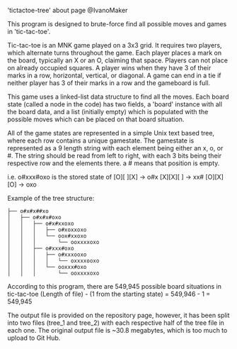 'tictactoe-tree' about page
@IvanoMaker

This program is designed to brute-force find all possible moves and games in 'tic-tac-toe'.

Tic-tac-toe is an MNK game played on a 3x3 grid. It requires two players, which alternate turns throughout the game. Each player places a mark on 
the board, typically an X or an O, claiming that space.
Players can not place on already occupied squares. A player wins when they have 3 of their marks in a row, horizontal, vertical, or diagonal. 
A game can end in a tie if neither player has 3 of their marks in a row and the gameboard is full.

This game uses a linked-list data structure to find all the moves. Each board state (called a node in the code) has two fields, 
a 'board' instance with all the board data, and a list (initially empty) which
is populated with the possible moves which can be placed on that board situation.

All of the game states are represented in a simple Unix text based tree, where each row contains a unique gamestate. 
The gamestate is represented as a 9 length string with each element being either an x, o, or #. The string should be read
from left to right, with each 3 bits being their respective row and the elements there. a # means that position is empty.

i.e. o#xxx#oxo is the stored state of
[O][ ][X]  ->  o#x
[X][X][ ]  ->  xx#
[O][X][O]  ->  oxo

Example of the tree structure:
```
├── o#x#x##xo
│   ├── o#x#x#oxo
│   │   ├── o#x#xxoxo
│   │   │   ├── o#xoxxoxo
│   │   │   └── oox#xxoxo
│   │   │       └── ooxxxxoxo
│   │   ├── o#xxx#oxo
│   │   │   ├── o#xxxooxo
│   │   │   │   └── oxxxxooxo
│   │   │   └── ooxxx#oxo
│   │   │       └── ooxxxxoxo
```
According to this program, there are 549,945 possible board situations in tic-tac-toe
(Length of file) - (1 from the starting state) = 549,946 - 1 = 549,945

The output file is provided on the repository page, however, it has been split into two files (tree_1 and tree_2) 
with each respective half of the tree file in each one. The original output file is ~30.8 megabytes, which is too much to upload to Git Hub.
